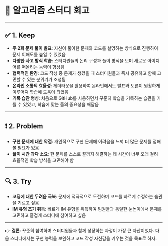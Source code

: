 # 📝 알고리즘 스터디 회고

---

## ✅ 1. Keep
- **주 2회 문제 풀이 발표**: 자신이 풀이한 문제와 코드를 설명하는 방식으로 진행하여 문제 이해도를 높일 수 있었음  
- **다양한 사고 방식 학습**: 스터디원들의 논리 구성과 풀이 방식을 보며 새로운 아이디어를 떠올리는 능력이 향상됨  
- **협력적인 환경**: 코드 작성 중 문제가 생겼을 때 스터디원들과 즉시 공유하고 함께 고민할 수 있는 분위기가 조성됨  
- **온라인 소통의 효율성**: 게더타운을 활용하여 온라인에서도 발표와 토론이 원활하게 이루어져 학습에 도움이 되었음  
- **기록 습관 형성**: 처음으로 GitHub를 사용하면서 꾸준히 학습을 기록하는 습관을 기를 수 있었고, 학습에 맞는 툴의 중요성을 깨달음  

---

## ❗ 2. Problem
- **구현 문제에 대한 약점**: 개인적으로 구현 문제에 어려움을 느껴 더 많은 문제를 접해볼 필요가 있음  
- **풀이 시간 과다 소요**: 한 문제를 스스로 끝까지 해결하는 데 시간이 너무 오래 걸려 효율적인 학습 방식을 고민해야 함  

---

## 🔍 3. Try
- **코딩에 대한 두려움 극복**: 문제에 적극적으로 도전하며 코드를 빠르게 수정하는 습관을 기르고 싶음  
- **IM 유형 조기 취득**: 빠르게 IM 유형을 취득하여 팀원들과 동일한 눈높이에서 문제를 고민하고 즐겁게 스터디에 참여하고 싶음  

---

👉 **결론**: 꾸준히 참여하며 스터디원들과 함께 성장하는 과정이 가장 큰 자산이었다. 다음 스터디에서는 구현 능력을 보완하고 코드 작성 자신감을 키우는 것을 목표로 하자.